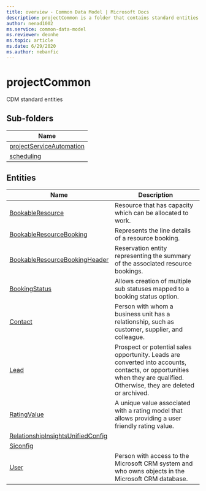 ```yaml
---
title: overview - Common Data Model | Microsoft Docs
description: projectCommon is a folder that contains standard entities related to the Common Data Model.
author: nenad1002
ms.service: common-data-model
ms.reviewer: deonhe
ms.topic: article
ms.date: 6/29/2020
ms.author: nebanfic
---
```


# projectCommon

CDM standard entities  

## Sub-folders

|Name|
|---|
|[projectServiceAutomation](projectServiceAutomation/overview.md)|
|[scheduling](scheduling/overview.md)|




## Entities

|Name|Description|
|---|---|
|[BookableResource](BookableResource.md)|Resource that has capacity which can be allocated to work.|
|[BookableResourceBooking](BookableResourceBooking.md)|Represents the line details of a resource booking.|
|[BookableResourceBookingHeader](BookableResourceBookingHeader.md)|Reservation entity representing the summary of the associated resource bookings.|
|[BookingStatus](BookingStatus.md)|Allows creation of multiple sub statuses mapped to a booking status option.|
|[Contact](Contact.md)|Person with whom a business unit has a relationship, such as customer, supplier, and colleague.|
|[Lead](Lead.md)|Prospect or potential sales opportunity. Leads are converted into accounts, contacts, or opportunities when they are qualified. Otherwise, they are deleted or archived.|
|[RatingValue](RatingValue.md)|A unique value associated with a rating model that allows providing a user friendly rating value.|
|[RelationshipInsightsUnifiedConfig](RelationshipInsightsUnifiedConfig.md)||
|[Siconfig](Siconfig.md)||
|[User](User.md)|Person with access to the Microsoft CRM system and who owns objects in the Microsoft CRM database.|
